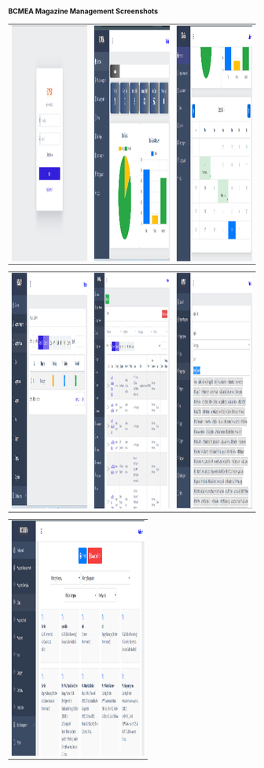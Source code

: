 #### BCMEA Magazine Management Screenshots


<table>
  <tr>
    <td><img src="https://github.com/TanvirTamim-BD0/magazine-management/blob/main/public/screenshot/Screenshot_1.png?raw=true" width=270 height=480></td>
    <td><img src="https://github.com/TanvirTamim-BD0/magazine-management/blob/main/public/screenshot/Screenshot_2.png?raw=true" width=270 height=480></td>
    <td><img src="https://github.com/TanvirTamim-BD0/magazine-management/blob/main/public/screenshot/Screenshot_3.png?raw=true" width=270 height=480></td>
  </tr>
</table>

<table>
  <tr>
    <td><img src="https://github.com/TanvirTamim-BD0/magazine-management/blob/main/public/screenshot/Screenshot_4.png?raw=true" width=270 height=480></td>
    <td><img src="https://github.com/TanvirTamim-BD0/magazine-management/blob/main/public/screenshot/Screenshot_5.png?raw=true" width=270 height=480></td>
    <td><img src="https://github.com/TanvirTamim-BD0/magazine-management/blob/main/public/screenshot/Screenshot_6.png?raw=true" width=270 height=480></td>
  </tr>
</table>

<table>
  <tr>
    <td><img src="https://github.com/TanvirTamim-BD0/magazine-management/blob/main/public/screenshot/Screenshot_7.png?raw=true" width=270 height=480></td>
  </tr>
</table>

